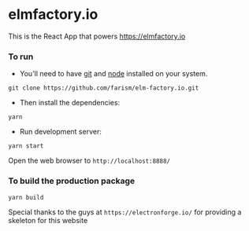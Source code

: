 # elmfactory.io

This is the React App that powers https://elmfactory.io

### To run

* You'll need to have [git](https://git-scm.com/) and [node](https://nodejs.org/en/) installed on your system.

```
git clone https://github.com/farism/elm-factory.io.git
```

* Then install the dependencies:

```
yarn
```

* Run development server:

```
yarn start
```

Open the web browser to `http://localhost:8888/`

### To build the production package

```
yarn build
```

Special thanks to the guys at `https://electronforge.io/` for providing a skeleton for this website

